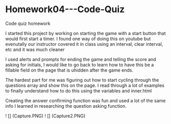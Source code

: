 # Homework04---Code-Quiz
Code quiz homework

I started this project by working on starting the game with a start button that would first start a timer. I found one way of doing this on youtube but evenutally our instructor covered it in class using an interval, clear interval, etc and it was much cleaner

I used alerts and prompts for ending the game and telling the score and asking for initials, I would like to go back to learn how to have this be a fillable field on the page that is uhidden after the game ends.

The hardest part for me was figuring out how to start cycling through the questions array and show this on the page. I read through a lot of examples to finally understand how to do this using the variables and inner.html

Creating the answer confirming function was fun and used a lot of the same info I learned in researching the question asking function.

! [] (Capture.PNG)
! [] (Capture2.PNG)
